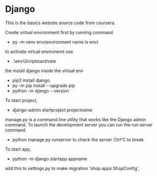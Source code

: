 # Django

This is the basics website source code from coursera.

Create virtual environment first by running command
 - py -m venv env(environment name is env)
 
 to activate virtual environemt use
  -  .\env\Scripts\activate

the  install django inside the virtual env
- pip3 install django
- py -m pip install --upgrade pip
- python -m django --version

To start project,
- django-admin startproject projectname

manage.py is a command line utility that works like the Django admin command. 
To launch the development server you can run the run server command
- python manage.py runserver to check the server
Ctrl^C to break

To start app,
- python -m django startapp appname

add this to settings.py to make migration
'shop.apps.ShopConfig',

